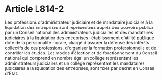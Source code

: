 # Article L814-2

Les professions d'administrateur judiciaire et de mandataire judiciaire à la liquidation des entreprises sont représentées auprès des pouvoirs publics par un Conseil national des administrateurs judiciaires et des mandataires judiciaires à la liquidation des entreprises : établissement d'utilité publique doté de la personnalité morale, chargé d'assurer la défense des intérêts collectifs de ces professions, d'organiser la formation professionnelle et de contrôler les études.   Les modes d'élection et de fonctionnement du Conseil national qui comprend en nombre égal un collège représentant les administrateurs judiciaires et un collège représentant les mandataires judiciaires à la liquidation des entreprises, sont fixés par décret en Conseil d'Etat.